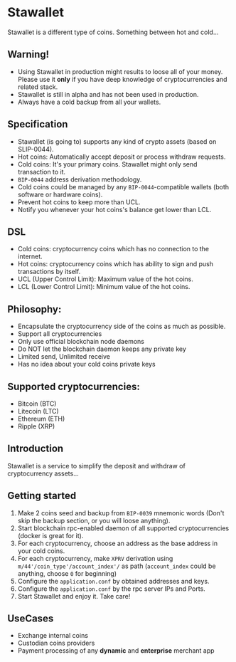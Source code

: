 # Stawallet
Stawallet is a different type of coins. Something between hot and cold...

## Warning!
* Using Stawallet in production might results to loose all of your money. Please use it **only** if you have deep knowledge of cryptocurrencies and related stack.
* Stawallet is still in alpha and has not been used in production.
* Always have a cold backup from all your wallets.

## Specification
* Stawallet (is going to) supports any kind of crypto assets (based on SLIP-0044).
* Hot coins: Automatically accept deposit or process withdraw requests.
* Cold coins: It's your primary coins. Stawallet might only send transaction to it.
* `BIP-0044` address derivation methodology.
* Cold coins could be managed by any `BIP-0044`-compatible wallets (both software or hardware coins).
* Prevent hot coins to keep more than UCL.
* Notify you whenever your hot coins's balance get lower than LCL.

## DSL
* Cold coins: cryptocurrency coins which has no connection to the internet.
* Hot coins: cryptocurrency coins which has ability to sign and push transactions by itself.
* UCL (Upper Control Limit): Maximum value of the hot coins.
* LCL (Lower Control Limit): Minimum value of the hot coins.

## Philosophy:
* Encapsulate the cryptocurrency side of the coins as much as possible.
* Support all cryptocurrencies
* Only use official blockchain node daemons
* Do NOT let the blockchain daemon keeps any private key
* Limited send, Unlimited receive
* Has no idea about your cold coins private keys

## Supported cryptocurrencies:
* Bitcoin (BTC)
* Litecoin (LTC)
* Ethereum (ETH)
* Ripple (XRP)

## Introduction
Stawallet is a service to simplify the deposit and withdraw of cryptocurrency assets...

## Getting started
1. Make 2 coins seed and backup from `BIP-0039` mnemonic words (Don't skip the backup section, or you will loose anything).
2. Start blockchain rpc-enabled daemon of all supported cryptocurrencies (docker is great for it).
3. For each cryptocurrency, choose an address as the base address in your cold coins.
4. For each cryptocurrency, make `XPRV` derivation using `m/44'/coin_type'/account_index'/` as path (`account_index` could be anything, choose `0` for beginning)
5. Configure the `application.conf` by obtained addresses and keys.
6. Configure the `application.conf` by the rpc server IPs and Ports.
7. Start Stawallet and enjoy it. Take care!

## UseCases
* Exchange internal coins
* Custodian coins providers
* Payment processing of any **dynamic** and **enterprise** merchant app

